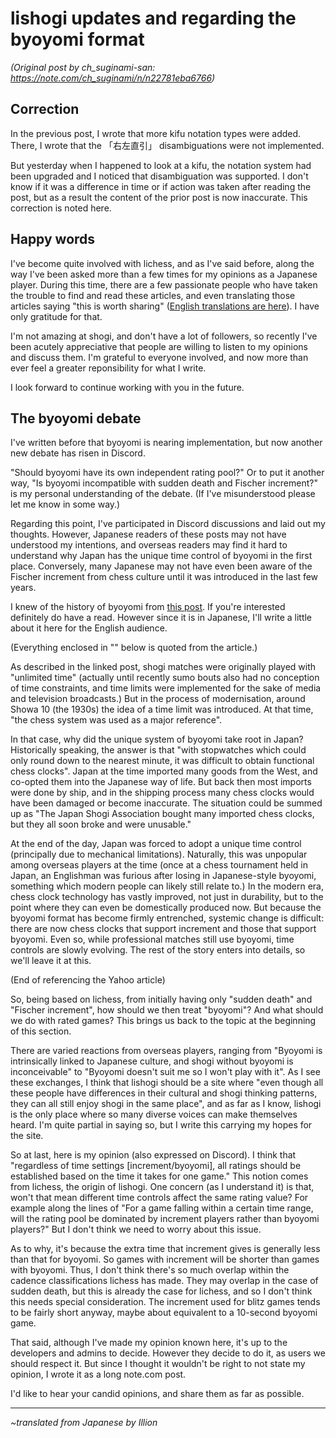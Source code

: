 # lishogi updates and regarding the byoyomi format #

*(Original post by ch_suginami-san: https://note.com/ch_suginami/n/n22781eba6766)*

## Correction ##

In the previous post, I wrote that more kifu notation types were added. There, I wrote that the 「右左直引」 disambiguations were not implemented.

But yesterday when I happened to look at a kifu, the notation system had been upgraded and I noticed that disambiguation was supported. I don't know if it was a difference in time or if action was taken after reading the post, but as a result the content of the prior post is now inaccurate. This correction is noted here.

## Happy words ##

I've become quite involved with lichess, and as I've said before, along the way I've been asked more than a few times for my opinions as a Japanese player. During this time, there are a few passionate people who have taken the trouble to find and read these articles, and even translating those articles saying "this is worth sharing" ([English translations are here](https://gist.github.com/Marken-Foo/4232579bdfb0a87ce646cb2f79719b98)). I have only gratitude for that.

I'm not amazing at shogi, and don't have a lot of followers, so recently I've been acutely appreciative that people are willing to listen to my opinions and discuss them. I'm grateful to everyone involved, and now more than ever feel a greater reponsibility for what I write.

I look forward to continue working with you in the future.

## The byoyomi debate ##

I've written before that byoyomi is nearing implementation, but now another new debate has risen in Discord.

"Should byoyomi have its own independent rating pool?" Or to put it another way, "Is byoyomi incompatible with sudden death and Fischer increment?" is my personal understanding of the debate. (If I've misunderstood please let me know in some way.)

Regarding this point, I've participated in Discord discussions and laid out my thoughts. However, Japanese readers of these posts may not have understood my intentions, and overseas readers may find it hard to understand why Japan has the unique time control of byoyomi in the first place. Conversely, many Japanese may not have even been aware of the Fischer increment from chess culture until it was introduced in the last few years.

I knew of the history of byoyomi from [this post](https://news.yahoo.co.jp/byline/matsumotohirofumi/20200606-00182152/). If you're interested definitely do have a read. However since it is in Japanese, I'll write a little about it here for the English audience.

(Everything enclosed in "" below is quoted from the article.)

As described in the linked post, shogi matches were originally played with "unlimited time" (actually until recently sumo bouts also had no conception of time constraints, and time limits were implemented for the sake of media and television broadcasts.) But in the process of modernisation, around Showa 10 (the 1930s) the idea of a time limit was introduced. At that time, "the chess system was used as a major reference".

In that case, why did the unique system of byoyomi take root in Japan? Historically speaking, the answer is that "with stopwatches which could only round down to the nearest minute, it was difficult to obtain functional chess clocks". Japan at the time imported many goods from the West, and co-opted them into the Japanese way of life. But back then most imports were done by ship, and in the shipping process many chess clocks would have been damaged or become inaccurate. The situation could be summed up as "The Japan Shogi Association bought many imported chess clocks, but they all soon broke and were unusable."

At the end of the day, Japan was forced to adopt a unique time control (principally due to mechanical limitations). Naturally, this was unpopular among overseas players at the time (once at a chess tournament held in Japan, an Englishman was furious after losing in Japanese-style byoyomi, something which modern people can likely still relate to.) In the modern era, chess clock technology has vastly improved, not just in durability, but to the point where they can even be domestically produced now. But because the byoyomi format has become firmly entrenched, systemic change is difficult: there are now chess clocks that support increment and those that support byoyomi. Even so, while professional matches still use byoyomi, time controls are slowly evolving. The rest of the story enters into details, so we'll leave it at this.

(End of referencing the Yahoo article)

So, being based on lichess, from initially having only "sudden death" and "Fischer increment", how should we then treat "byoyomi"? And what should we do with rated games? This brings us back to the topic at the beginning of this section.

There are varied reactions from overseas players, ranging from "Byoyomi is intrinsically linked to Japanese culture, and shogi without byoyomi is inconceivable" to "Byoyomi doesn't suit me so I won't play with it". As I see these exchanges, I think that lishogi should be a site where "even though all these people have differences in their cultural and shogi thinking patterns, they can all still enjoy shogi in the same place", and as far as I know, lishogi is the only place where so many diverse voices can make themselves heard. I'm quite partial in saying so, but I write this carrying my hopes for the site.

So at last, here is my opinion (also expressed on Discord). I think that "regardless of time settings \[increment/byoyomi\], all ratings should be established based on the time it takes for one game." This notion comes from lichess, the origin of lishogi. One concern (as I understand it) is that, won't that mean different time controls affect the same rating value? For example along the lines of "For a game falling within a certain time range, will the rating pool be dominated by increment players rather than byoyomi players?" But I don't think we need to worry about this issue.

As to why, it's because the extra time that increment gives is generally less than that for byoyomi. So games with increment will be shorter than games with byoyomi. Thus, I don't think there's so much overlap within the cadence classifications lichess has made. They may overlap in the case of sudden death, but this is already the case for lichess, and so I don't think this needs special consideration. The increment used for blitz games tends to be fairly short anyway, maybe about equivalent to a 10-second byoyomi game.

That said, although I've made my opinion known here, it's up to the developers and admins to decide. However they decide to do it, as users we should respect it. But since I thought it wouldn't be right to not state my opinion, I wrote it as a long note.com post.

I'd like to hear your candid opinions, and share them as far as possible.

------

*~translated from Japanese by Illion*